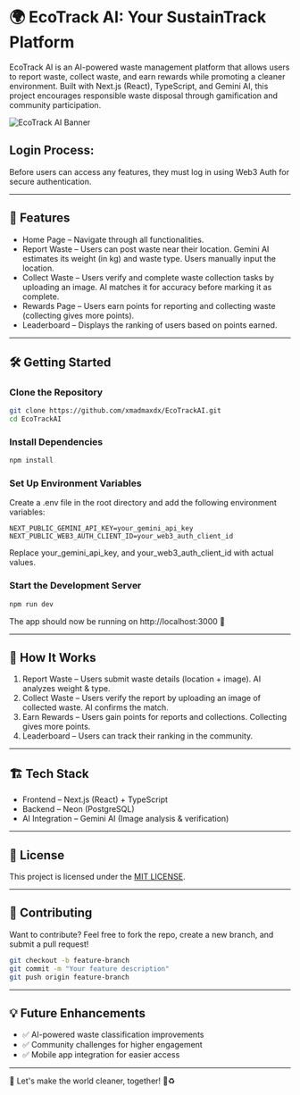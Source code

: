 # 🌍 EcoTrack AI: Your SustainTrack Platform  

EcoTrack AI is an AI-powered waste management platform that allows users to report waste, collect waste, and earn rewards while promoting a cleaner environment. Built with Next.js (React), TypeScript, and Gemini AI, this project encourages responsible waste disposal through gamification and community participation.


![EcoTrack AI Banner](https://i.postimg.cc/hG1THsLC/Screenshot-2025-02-17-130702.png)

## Login Process:
Before users can access any features, they must log in using Web3 Auth for secure authentication.


---

## 🚀 Features  

- Home Page – Navigate through all functionalities.  
- Report Waste – Users can post waste near their location. Gemini AI estimates its weight (in kg) and waste type. Users manually input the location.  
- Collect Waste – Users verify and complete waste collection tasks by uploading an image. AI matches it for accuracy before marking it as complete.  
- Rewards Page – Users earn points for reporting and collecting waste (collecting gives more points).  
- Leaderboard – Displays the ranking of users based on points earned.  

---

## 🛠 Getting Started  

### Clone the Repository  

````sh
git clone https://github.com/xmadmaxdx/EcoTrackAI.git
cd EcoTrackAI
````

### Install Dependencies  

````sh
npm install
````

### Set Up Environment Variables  

Create a .env file in the root directory and add the following environment variables:  

````plaintext
NEXT_PUBLIC_GEMINI_API_KEY=your_gemini_api_key
NEXT_PUBLIC_WEB3_AUTH_CLIENT_ID=your_web3_auth_client_id
````

Replace your_gemini_api_key, and your_web3_auth_client_id with actual values.  

### Start the Development Server  

````sh
npm run dev
````

The app should now be running on http://localhost:3000 🚀  

---

## 🎯 How It Works  

1. Report Waste – Users submit waste details (location + image). AI analyzes weight & type.  
2. Collect Waste – Users verify the report by uploading an image of collected waste. AI confirms the match.  
3. Earn Rewards – Users gain points for reports and collections. Collecting gives more points.  
4. Leaderboard – Users can track their ranking in the community.  

---

## 🏗 Tech Stack  

- Frontend – Next.js (React) + TypeScript 
- Backend – Neon (PostgreSQL)
- AI Integration – Gemini AI (Image analysis & verification)  

---

## 📜 License  

This project is licensed under the [MIT LICENSE](LICENSE).  

---

## 🤝 Contributing  

Want to contribute? Feel free to fork the repo, create a new branch, and submit a pull request!  

````sh
git checkout -b feature-branch
git commit -m "Your feature description"
git push origin feature-branch
````

---

## 💡 Future Enhancements  

- ✅ AI-powered waste classification improvements  
- ✅ Community challenges for higher engagement  
- ✅ Mobile app integration for easier access  

---

🌱 Let's make the world cleaner, together! 🚮♻️
